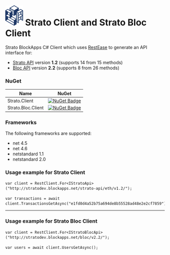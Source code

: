 # ![Project Icon](resources/blockapps-logo-blue-t_64.png) Strato Client and Strato Bloc Client
Strato BlockApps C# Client which uses [RestEase](https://github.com/canton7/RestEase) to generate an API interface for:

* [Strato API](http://stratodev.blockapps.net/docs/?url=/strato-api/eth/v1.2/swagger.json) version **1.2** (supports 14 from 15 methods)
* [Bloc API](http://stratodev.blockapps.net/docs/?url=/bloc/v2.2/swagger.json) version **2.2** (supports 8 from 26 methods)

### NuGet

| Name | NuGet |
| ---- | ----- |
| Strato.Client | [![NuGet Badge](https://buildstats.info/nuget/Strato.Client)](https://www.nuget.org/packages/Strato.Client) |
| Strato.Bloc.Client | [![NuGet Badge](https://buildstats.info/nuget/Strato.Bloc.Client)](https://www.nuget.org/packages/Strato.Bloc.Client) |

### Frameworks
The following frameworks are supported:
- net 4.5
- net 4.6
- netstandard 1.1
- netstandard 2.0


### Usage example for Strato Client

``` charp
var client = RestClient.For<IStratoApi>("http://stratodev.blockapps.net/strato-api/eth/v1.2/");

var transactions = await client.TransactionsGetAsync("e1fd0d4a52b75a694de8b55528ad48e2e2cf7859");
```

---

### Usage example for Strato Bloc Client

``` charp
var client = RestClient.For<IStratoBlocApi>("http://stratodev.blockapps.net/bloc/v2.2/");

var users = await client.UsersGetAsync();
```
